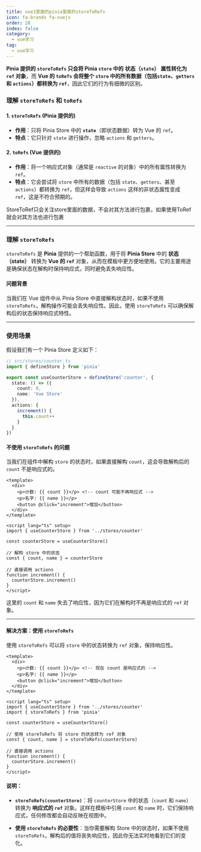 ```yaml
---
title: vue3里面的pinia里面的storeToRefs
icon: fa-brands fa-vuejs
order: 28
index: false
category:
  - vue学习
tag:
  - vue学习
---
```






**Pinia 提供的 `storeToRefs` 只会将 Pinia `store` 中的** **状态（`state`）** **属性转化为 `ref` 对象**，而 **Vue 的 `toRefs` 会将整个 `store` 中的所有数据（包括`state`、`getters` 和 `actions`）都转换为 `ref`**，因此它们的行为有细微的区别。

### 理解 `storeToRefs` 和 `toRefs`

#### 1. **`storeToRefs`** (Pinia 提供的)

- **作用**：只将 Pinia Store 中的 **`state`**（即状态数据）转为 Vue 的 `ref`。
- **特点**：它只针对 `state` 进行操作，忽略 `actions` 和 `getters`。

#### 2. **`toRefs`** (Vue 提供的)

- **作用**：将一个响应式对象（通常是 `reactive` 的对象）中的所有属性转换为 `ref`。
- **特点**：它会尝试将 `store` 中所有的数据（包括 `state`、`getters`、甚至 `actions`）都转换为 `ref`，但这样会导致 `actions` 这样的非状态属性变成 `ref`，这是不符合预期的。

StoreToRef只会关注store里面的数据，不会对其方法进行包裹，如果使用ToRef就会对其方法也进行包裹







------





### 理解 `storeToRefs`

`storeToRefs` 是 **Pinia** 提供的一个帮助函数，用于将 **Pinia Store** 中的 **状态（state）** 转换为 **Vue 的 `ref`** 对象，从而在模板中更方便地使用。它的主要用途是确保状态在解构时保持响应式，同时避免丢失响应性。

#### 问题背景

当我们在 Vue 组件中从 Pinia Store 中直接解构状态时，如果不使用 `storeToRefs`，解构操作可能会丢失响应性。因此，使用 `storeToRefs` 可以确保解构后的状态保持响应式特性。

---

### 使用场景

假设我们有一个 Pinia Store 定义如下：

```ts
// src/stores/counter.ts
import { defineStore } from 'pinia'

export const useCounterStore = defineStore('counter', {
  state: () => ({
    count: 0,
    name: 'Vue Store'
  }),
  actions: {
    increment() {
      this.count++
    }
  }
})
```

#### 不使用 `storeToRefs` 的问题

当我们在组件中解构 `store` 的状态时，如果直接解构 `count`，这会导致解构后的 `count` 不是响应式的。

```vue
<template>
  <div>
    <p>计数: {{ count }}</p> <!-- count 可能不再响应式 -->
    <p>名字: {{ name }}</p>
    <button @click="increment">增加</button>
  </div>
</template>

<script lang="ts" setup>
import { useCounterStore } from '../stores/counter'

const counterStore = useCounterStore()

// 解构 store 中的状态
const { count, name } = counterStore

// 直接调用 actions
function increment() {
  counterStore.increment()
}
</script>
```

这里的 `count` 和 `name` 失去了响应性，因为它们在解构时不再是响应式的 `ref` 对象。

---

#### 解决方案：使用 `storeToRefs`

使用 `storeToRefs` 可以将 `store` 中的状态转换为 `ref` 对象，保持响应性。

```vue
<template>
  <div>
    <p>计数: {{ count }}</p> <!-- 现在 count 是响应式的 -->
    <p>名字: {{ name }}</p>
    <button @click="increment">增加</button>
  </div>
</template>

<script lang="ts" setup>
import { useCounterStore } from '../stores/counter'
import { storeToRefs } from 'pinia'

const counterStore = useCounterStore()

// 使用 storeToRefs 将 store 的状态转为 ref 对象
const { count, name } = storeToRefs(counterStore)

// 直接调用 actions
function increment() {
  counterStore.increment()
}
</script>
```

#### 说明：

- **`storeToRefs(counterStore)`**：将 `counterStore` 中的状态（`count` 和 `name`）转换为 **响应式的 `ref`** 对象。这样在模板中引用 `count` 和 `name` 时，它们保持响应式，任何修改都会自动反映在视图中。

- **使用 `storeToRefs` 的必要性**：当你需要解构 Store 中的状态时，如果不使用 `storeToRefs`，解构后的值将丧失响应性，因此你无法实时地看到它们的变化。